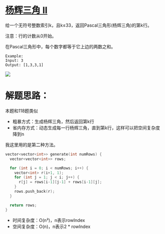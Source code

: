 # [杨辉三角 II](https://leetcode.com/problems/pascals-triangle-ii/)

给一个无符号整数索引k，且k≤33，返回Pascal三角形(杨辉三角)的第k行。

注意：行的计数从0开始。

在Pascal三角形中，每个数字都等于它上边的两数之和。

```
Example:
Input: 3
Output: [1,3,3,1]
```

![](https://upload.wikimedia.org/wikipedia/commons/0/0d/PascalTriangleAnimated2.gif)

# 解题思路：

本题和118题类似

- 粗暴方式：生成杨辉三角，然后返回第k行
- 省内存方式：动态生成每一行杨辉三角，直到第k行，这样可以把空间复杂度降到n

我这里用的是第二种方法。

```cpp
vector<vector<int>> generate(int numRows) {
  vector<vector<int>> rows;

  for (int i = 0; i < numRows; i++) {
    vector<int> r(i+1, 1);
    for (int j = 1; j < i; j++) {
      r[j] = rows[i-1][j-1] + rows[i-1][j];
    }
    rows.push_back(r);
  }

  return rows;
}
```
- 时间复杂度：O(n²)，n表示rowIndex
- 空间复杂度：O(n)，n表示2 * rowIndex